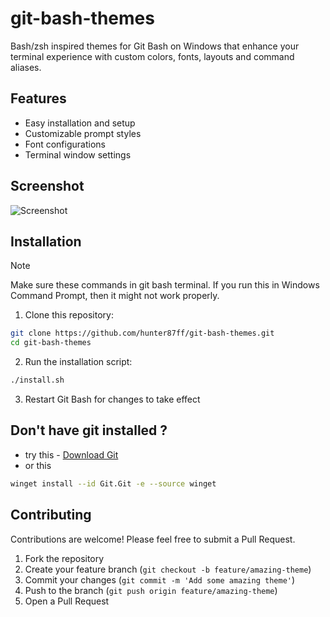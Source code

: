 # git-bash-themes

Bash/zsh inspired themes for Git Bash on Windows that enhance your terminal experience with custom colors, fonts, layouts and command aliases.

## Features
- Easy installation and setup
- Customizable prompt styles
- Font configurations
- Terminal window settings

## Screenshot
![Screenshot](https://github.com/user-attachments/assets/9c7f300c-cb45-4584-8d9a-d760ea8d0607)



## Installation
 > [!NOTE]
 > Make sure these commands in git bash terminal. If you run this in Windows Command Prompt, then it  might not work properly.

1. Clone this repository:
```bash
git clone https://github.com/hunter87ff/git-bash-themes.git
cd git-bash-themes
```

2. Run the installation script:

 ```bash
 ./install.sh
 ```

3. Restart Git Bash for changes to take effect



## Don't have git installed ?
- try this -
[Download Git](https://git-scm.com/downloads/win)
- or this 
```sh
winget install --id Git.Git -e --source winget
```


## Contributing

Contributions are welcome! Please feel free to submit a Pull Request.

1. Fork the repository
2. Create your feature branch (`git checkout -b feature/amazing-theme`)
3. Commit your changes (`git commit -m 'Add some amazing theme'`)
4. Push to the branch (`git push origin feature/amazing-theme`)
5. Open a Pull Request

